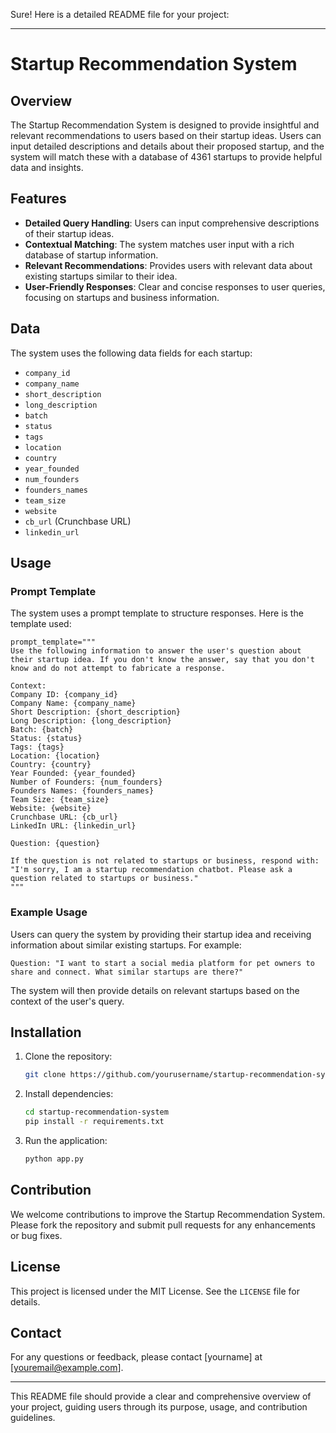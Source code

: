Sure! Here is a detailed README file for your project:

---

# Startup Recommendation System

## Overview

The Startup Recommendation System is designed to provide insightful and relevant recommendations to users based on their startup ideas. Users can input detailed descriptions and details about their proposed startup, and the system will match these with a database of 4361 startups to provide helpful data and insights.

## Features

- **Detailed Query Handling**: Users can input comprehensive descriptions of their startup ideas.
- **Contextual Matching**: The system matches user input with a rich database of startup information.
- **Relevant Recommendations**: Provides users with relevant data about existing startups similar to their idea.
- **User-Friendly Responses**: Clear and concise responses to user queries, focusing on startups and business information.

## Data

The system uses the following data fields for each startup:
- `company_id`
- `company_name`
- `short_description`
- `long_description`
- `batch`
- `status`
- `tags`
- `location`
- `country`
- `year_founded`
- `num_founders`
- `founders_names`
- `team_size`
- `website`
- `cb_url` (Crunchbase URL)
- `linkedin_url`

## Usage

### Prompt Template

The system uses a prompt template to structure responses. Here is the template used:

```plaintext
prompt_template="""
Use the following information to answer the user's question about their startup idea. If you don't know the answer, say that you don't know and do not attempt to fabricate a response.

Context:
Company ID: {company_id}
Company Name: {company_name}
Short Description: {short_description}
Long Description: {long_description}
Batch: {batch}
Status: {status}
Tags: {tags}
Location: {location}
Country: {country}
Year Founded: {year_founded}
Number of Founders: {num_founders}
Founders Names: {founders_names}
Team Size: {team_size}
Website: {website}
Crunchbase URL: {cb_url}
LinkedIn URL: {linkedin_url}

Question: {question}

If the question is not related to startups or business, respond with:
"I'm sorry, I am a startup recommendation chatbot. Please ask a question related to startups or business."
"""
```

### Example Usage

Users can query the system by providing their startup idea and receiving information about similar existing startups. For example:

```plaintext
Question: "I want to start a social media platform for pet owners to share and connect. What similar startups are there?"
```

The system will then provide details on relevant startups based on the context of the user's query.

## Installation

1. Clone the repository:
    ```sh
    git clone https://github.com/yourusername/startup-recommendation-system.git
    ```

2. Install dependencies:
    ```sh
    cd startup-recommendation-system
    pip install -r requirements.txt
    ```

3. Run the application:
    ```sh
    python app.py
    ```

## Contribution

We welcome contributions to improve the Startup Recommendation System. Please fork the repository and submit pull requests for any enhancements or bug fixes.

## License

This project is licensed under the MIT License. See the `LICENSE` file for details.

## Contact

For any questions or feedback, please contact [yourname] at [youremail@example.com].

---

This README file should provide a clear and comprehensive overview of your project, guiding users through its purpose, usage, and contribution guidelines.